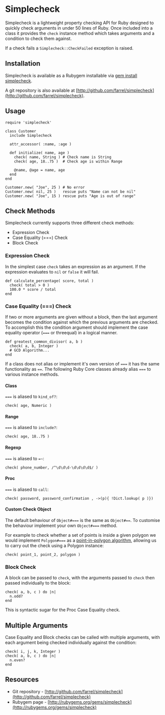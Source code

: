 # Simplecheck

Simplecheck is a lightweight property checking API for Ruby designed to quickly check arguments in under 50 lines of Ruby. Once included into a class it provides the `check` instance method which takes arguments and a condition to check them against.

If a check fails a `Simplecheck::CheckFailed` exception is raised.

## Installation

Simplecheck is available as a Rubygem installable via [gem install simplecheck](http://rubygems.org/gems/simplecheck).

A git repository is also available at [http://github.com/farrel/simplecheck](http://github.com/farrel/simplecheck).

## Usage

    require 'simplecheck'

    class Customer
      include Simplecheck
      
      attr_accessor( :name, :age )

      def initialize( name, age )
        check( name, String ) # Check name is String
        check( age, 18..75 )  # Check age is within Range
    
        @name, @age = name, age
      end
    end
    
    Customer.new( "Joe", 25 ) # No error
    Customer.new( nil, 25 )   rescue puts "Name can not be nil"
    Customer.new( "Joe", 15 ) rescue puts "Age is out of range"

## Check Methods

Simplecheck currently supports three different check methods:

* Expression Check
* Case Equality (===) Check 
* Block Check

### Expression Check

In the simplest case `check` takes an expression as an argument. If the expression evaluates to `nil` or `false` it will fail. 

    def calculate_percentage( score, total )
      check( total > 0 )
      100.0 * score / total
    end

### Case Equality (===) Check

If two or more arguments are given without a block, then the last argument becomes the condition against which the previous arguments are checked. To accomplish this the condition argument should implement the case equality operator (`===` or threequal) in a logical manner.

    def greatest_common_divisor( a, b )
      check( a, b, Integer )
      # GCD Algorithm...
    end

If a class does not alias or implement it's own version of `===` it has the same functionality as  `==`. The following Ruby Core classes already alias `===` to various instance methods.


#### Class

`===` is aliased to `kind_of?`:

    check( age, Numeric )

#### Range

`===` is aliased to `include?`:

    check( age, 18..75 ) 

#### Regexp

`===` is aliased to `=~`:

    check( phone_number, /^\d\d\d-\d\d\d\d$/ )

#### Proc

`===` is aliased to `call`: 

    check( password, password_confirmation , ->(p){ !Dict.lookup( p )})

#### Custom Check Object

The default behaviour of `Object#===` is the same as `Object#==`. To customise the behaviour implement your own `Object#===` method.

For example to check whether a set of points is inside a given polygon we would implement `Polygon#===` as a [point-in-polygon algorithm](https://en.wikipedia.org/wiki/Point_in_polygon), allowing us to carry out the check using a Polygon instance:

    check( point_1, point_2, polygon )

### Block Check

A block can be passed to `check`, with the arguments passed to `check` then passed individually to the block:

    check( a, b, c ) do |n|
      n.odd?
    end

This is syntactic sugar for the Proc Case Equality check.

## Multiple Arguments

Case Equality and Block checks can be called with multiple arguments, with each argument being checked individually against the condition:

    check( i, j, k, Integer ) 
    check( a, b, c ) do |n|
      n.even?
    end

## Resources

* Git repository - [http://github.com/farrel/simplecheck](http://github.com/farrel/simplecheck)
* Rubygem page - [http://rubygems.org/gems/simplecheck](http://rubygems.org/gems/simplecheck)
